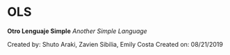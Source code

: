 # OLS
**Otro Lenguaje Simple**
*Another Simple Language*

Created by: Shuto Araki, Zavien Sibilia, Emily Costa
Created on: 08/21/2019



